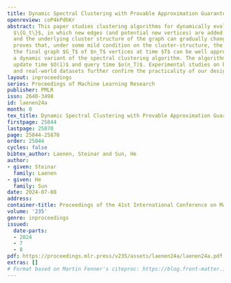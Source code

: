 ```yaml
---
title: Dynamic Spectral Clustering with Provable Approximation Guarantee
openreview: coP4kPdhKr
abstract: This paper studies clustering algorithms for dynamically evolving graphs
  $\{G_t\}$, in which new edges (and potential new vertices) are added into a graph,
  and the underlying cluster structure of the graph can gradually change. The paper
  proves that, under some mild condition on the cluster-structure, the clusters of
  the final graph $G_T$ of $n_T$ vertices at time $T$ can be well approximated by
  a dynamic variant of the spectral clustering algorithm. The algorithm runs in amortised
  update time $O(1)$ and query time $o(n_T)$. Experimental studies on both synthetic
  and real-world datasets further confirm the practicality of our designed algorithm.
layout: inproceedings
series: Proceedings of Machine Learning Research
publisher: PMLR
issn: 2640-3498
id: laenen24a
month: 0
tex_title: Dynamic Spectral Clustering with Provable Approximation Guarantee
firstpage: 25844
lastpage: 25870
page: 25844-25870
order: 25844
cycles: false
bibtex_author: Laenen, Steinar and Sun, He
author:
- given: Steinar
  family: Laenen
- given: He
  family: Sun
date: 2024-07-08
address:
container-title: Proceedings of the 41st International Conference on Machine Learning
volume: '235'
genre: inproceedings
issued:
  date-parts:
  - 2024
  - 7
  - 8
pdf: https://proceedings.mlr.press/v235/assets/laenen24a/laenen24a.pdf
extras: []
# Format based on Martin Fenner's citeproc: https://blog.front-matter.io/posts/citeproc-yaml-for-bibliographies/
---
```


